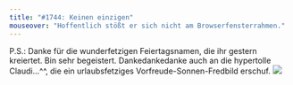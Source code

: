 ```yaml
---
title: "#1744: Keinen einzigen"
mouseover: "Hoffentlich stößt er sich nicht am Browserfensterrahmen."
---
```


P.S.:
Danke für die wunderfetzigen Feiertagsnamen, die ihr gestern kreiertet. Bin sehr begeistert.
Dankedankedanke auch an die hypertolle Claudi...^^, die ein urlaubsfetziges Vorfreude-Sonnen-Fredbild erschuf. 
<a href="http://www.fonflatter.de/post"><img src="http://www.fonflatter.de/bilder/post/post_claudi_urlaub.png"></a>
